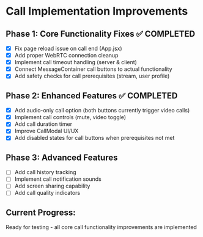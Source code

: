 # Call Implementation Improvements

## Phase 1: Core Functionality Fixes ✅ COMPLETED
- [x] Fix page reload issue on call end (App.jsx)
- [x] Add proper WebRTC connection cleanup
- [x] Implement call timeout handling (server & client)
- [x] Connect MessageContainer call buttons to actual functionality
- [x] Add safety checks for call prerequisites (stream, user profile)

## Phase 2: Enhanced Features ✅ COMPLETED
- [x] Add audio-only call option (both buttons currently trigger video calls)
- [x] Implement call controls (mute, video toggle)
- [x] Add call duration timer
- [x] Improve CallModal UI/UX
- [x] Add disabled states for call buttons when prerequisites not met

## Phase 3: Advanced Features
- [ ] Add call history tracking
- [ ] Implement call notification sounds
- [ ] Add screen sharing capability
- [ ] Add call quality indicators

## Current Progress:
Ready for testing - all core call functionality improvements are implemented
